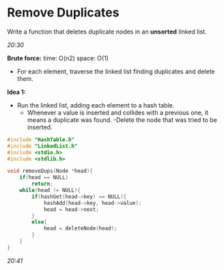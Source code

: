 # Remove Duplicates

Write a function that deletes duplicate nodes in an **unsorted** linked list.

*20:30*

**Brute force:** time: O(n2) space: O(1)
- For each element, traverse the linked list finding duplicates and delete them. 

**Idea 1:** 
- Run the linked list, adding each element to a hash table.
    - Whenever a value is inserted and collides with a previous one, it means a duplicate was found. 
    -Delete the node that was tried to be inserted.

````c
#include "HashTable.h"
#include "LinkedList.h"
#include <stdio.h>
#include <stdlib.h>

void removeDups(Node *head){
    if(head == NULL)
        return;
    while(head != NULL){
        if(hashGet(head->key) == NULL){
            hashAdd(head->key, head->value);
            head = head->next;
        } 
        else{
            head = deleteNode(head);
        }
    }
}
````
*20:41*
